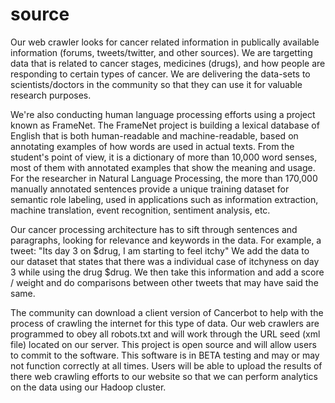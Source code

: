 source
======

Our web crawler looks for cancer related information in publically available information (forums, tweets/twitter, and other sources). We are targetting data that is related to cancer stages, medicines (drugs), and how people are responding to certain types of cancer. We are delivering the data-sets to scientists/doctors in the community so that they can use it for valuable research purposes.

We're also conducting human language processing efforts using a project known as FrameNet. The FrameNet project is building a lexical database of English that is both human-readable and machine-readable, based on annotating examples of how words are used in actual texts. From the student's point of view, it is a dictionary of more than 10,000 word senses, most of them with annotated examples that show the meaning and usage. For the researcher in Natural Language Processing, the more than 170,000 manually annotated sentences provide a unique training dataset for semantic role labeling, used in applications such as information extraction, machine translation, event recognition, sentiment analysis, etc.

Our cancer processing architecture has to sift through sentences and paragraphs, looking for relevance and keywords in the data. For example, a tweet: "Its day 3 on $drug, I am starting to feel itchy" We add the data to our dataset that states that there was a individual case of itchyness on day 3 while using the drug $drug. We then take this information and add a score / weight and do comparisons between other tweets that may have said the same.

The community can download a client version of Cancerbot to help with the process of crawling the internet for this type of data. Our web crawlers are programmed to obey all robots.txt and will work through the URL seed (xml file) located on our server. This project is open source and will allow users to commit to the software. This software is in BETA testing and may or may not function correctly at all times. Users will be able to upload the results of there web crawling efforts to our website so that we can perform analytics on the data using our Hadoop cluster. 